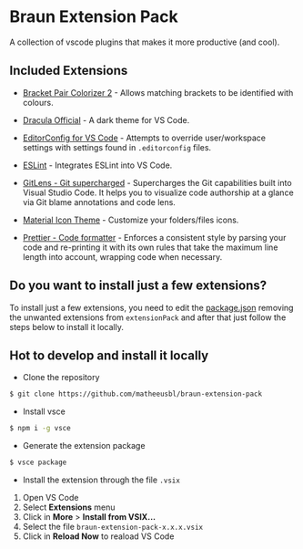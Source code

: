 # Braun Extension Pack

A collection of vscode plugins that makes it more productive (and cool).

## Included Extensions

- [Bracket Pair Colorizer 2](https://marketplace.visualstudio.com/items?itemName=EditorConfig.EditorConfig) - Allows matching brackets to be identified with colours.

- [Dracula Official](https://marketplace.visualstudio.com/items?itemName=dracula-theme.theme-dracula) - A dark theme for VS Code.

- [EditorConfig for VS Code](https://marketplace.visualstudio.com/items?itemName=EditorConfig.EditorConfig) - Attempts to override user/workspace settings with settings found in `.editorconfig` files.

- [ESLint](https://marketplace.visualstudio.com/items?itemName=dbaeumer.vscode-eslint) - Integrates ESLint into VS Code.

- [GitLens - Git supercharged](https://marketplace.visualstudio.com/items?itemName=eamodio.gitlens) - Supercharges the Git capabilities built into Visual Studio Code. It helps you to visualize code authorship at a glance via Git blame annotations and code lens.

- [Material Icon Theme](https://marketplace.visualstudio.com/items?itemName=kief.material-icon-theme) - Customize your folders/files icons.

- [Prettier - Code formatter](https://marketplace.visualstudio.com/items?itemName=esbenp.prettier-vscode) - Enforces a consistent style by parsing your code and re-printing it with its own rules that take the maximum line length into account, wrapping code when necessary.

## Do you want to install just a few extensions?

To install just a few extensions, you need to edit the [package.json](package.json) removing the unwanted extensions from `extensionPack` and after that just follow the steps below to install it locally.

## Hot to develop and install it locally

- Clone the repository

```bash
$ git clone https://github.com/matheeusbl/braun-extension-pack
```

- Install vsce

```bash
$ npm i -g vsce
```

- Generate the extension package

```bash
$ vsce package
```

- Install the extension through the file `.vsix`

1. Open VS Code
2. Select **Extensions** menu
3. Click in **More** > **Install from VSIX...**
4. Select the file `braun-extension-pack-x.x.x.vsix`
5. Click in **Reload Now** to reaload VS Code
